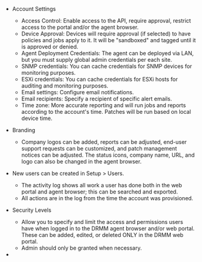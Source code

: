 - Account Settings
	- Access Control: Enable access to the API, require approval, restrict access to the portal and/or the agent browser.
	- Device Approval: Devices will require approval (if selected) to have policies and jobs apply to it. It will be "sandboxed" and tagged until it is approved or denied.
	- Agent Deployment Credentials: The agent can be deployed via LAN, but you must supply global admin credentials per each site.
	- SNMP credentials: You can cache credentials for SNMP devices for monitoring purposes.
	- ESXi credentials: You can cache credentials for ESXi hosts for auditing and monitoring purposes.
	- Email settings: Configure email notifications.
	- Email recipients: Specify a recipient of specific alert emails.
	- Time zone: More accurate reporting and will run jobs and reports according to the account's time. Patches will be run based on local device time.

- Branding
	- Company logos can be added, reports can be adjusted, end-user support requests can be customized, and patch management notices can be adjusted. The status icons, company name, URL, and logo can also be changed in the agent browser.

- New users can be created in Setup > Users. 
	- The activity log shows all work a user has done both in the web portal and agent browser; this can be searched and exported. 
	- All actions are in the log from the time the account was provisioned.

- Security Levels
	- Allow you to specify and limit the access and permissions users have when logged in to the DRMM agent browser and/or web portal. These can be added, edited, or deleted ONLY in the DRMM web portal.
	- Admin should only be granted when necessary.
- 